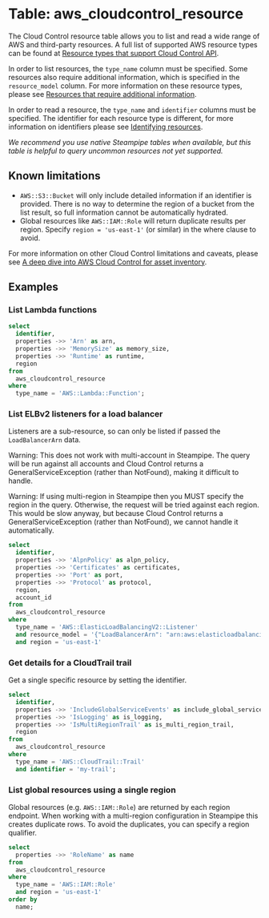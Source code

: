 # Table: aws_cloudcontrol_resource

The Cloud Control resource table allows you to list and read a wide range of AWS and third-party resources. A full list of supported AWS resource types can be found at [Resource types that support Cloud Control API](https://docs.aws.amazon.com/cloudcontrolapi/latest/userguide/supported-resources.html).

In order to list resources, the `type_name` column must be specified. Some resources also require additional information, which is specified in the `resource_model` column. For more information on these resource types, please see [Resources that require additional information](https://docs.aws.amazon.com/cloudcontrolapi/latest/userguide/resource-operations-list.html#resource-operations-list-containers).

In order to read a resource, the `type_name` and `identifier` columns must be specified. The identifier for each resource type is different, for more information on identifiers please see [Identifying resources](https://docs.aws.amazon.com/cloudcontrolapi/latest/userguide/resource-identifier.html).

_We recommend you use native Steampipe tables when available, but this table is helpful to query uncommon resources not yet supported._

## Known limitations

* `AWS::S3::Bucket` will only include detailed information if an identifier is provided. There is no way to determine the region of a bucket from the list result, so full information cannot be automatically hydrated.
* Global resources like `AWS::IAM::Role` will return duplicate results per region. Specify `region = 'us-east-1'` (or similar) in the where clause to avoid.

For more information on other Cloud Control limitations and caveats, please see [A deep dive into AWS Cloud Control for asset inventory](https://steampipe.io/blog/aws-cloud-control).

## Examples

### List Lambda functions

```sql
select
  identifier,
  properties ->> 'Arn' as arn,
  properties ->> 'MemorySize' as memory_size,
  properties ->> 'Runtime' as runtime,
  region
from
  aws_cloudcontrol_resource
where
  type_name = 'AWS::Lambda::Function';
```

### List ELBv2 listeners for a load balancer

Listeners are a sub-resource, so can only be listed if passed the `LoadBalancerArn` data.

Warning: This does not work with multi-account in Steampipe. The query will be run
against all accounts and Cloud Control returns a GeneralServiceException (rather than
NotFound), making it difficult to handle.

Warning: If using multi-region in Steampipe then you MUST specify the region in
the query. Otherwise, the request will be tried against each region. This would
be slow anyway, but because Cloud Control returns a GeneralServiceException (rather
than NotFound), we cannot handle it automatically.

```sql
select
  identifier,
  properties ->> 'AlpnPolicy' as alpn_policy,
  properties ->> 'Certificates' as certificates,
  properties ->> 'Port' as port,
  properties ->> 'Protocol' as protocol,
  region,
  account_id
from
  aws_cloudcontrol_resource
where
  type_name = 'AWS::ElasticLoadBalancingV2::Listener'
  and resource_model = '{"LoadBalancerArn": "arn:aws:elasticloadbalancing:us-east-1:123456789012:loadbalancer/app/test-lb/4e695b8755d7003c"}';
  and region = 'us-east-1'
```

### Get details for a CloudTrail trail

Get a single specific resource by setting the identifier.

```sql
select
  identifier,
  properties ->> 'IncludeGlobalServiceEvents' as include_global_service_events,
  properties ->> 'IsLogging' as is_logging,
  properties ->> 'IsMultiRegionTrail' as is_multi_region_trail,
  region
from
  aws_cloudcontrol_resource
where
  type_name = 'AWS::CloudTrail::Trail'
  and identifier = 'my-trail';
```

### List global resources using a single region

Global resources (e.g. `AWS::IAM::Role`) are returned by each region endpoint.
When working with a multi-region configuration in Steampipe this creates
duplicate rows. To avoid the duplicates, you can specify a region qualifier.

```sql
select
  properties ->> 'RoleName' as name
from
  aws_cloudcontrol_resource
where
  type_name = 'AWS::IAM::Role'
  and region = 'us-east-1'
order by
  name;
```
